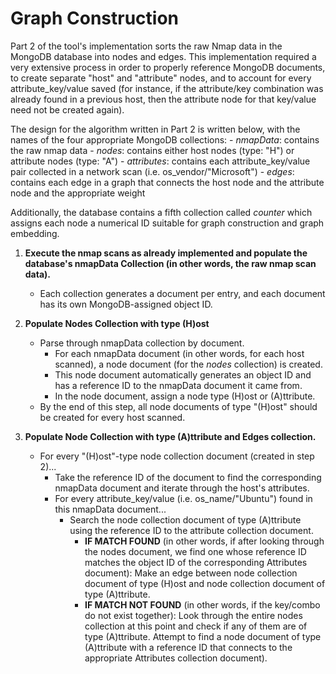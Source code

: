 # Graph Construction

Part 2 of the tool's implementation sorts the raw Nmap data in the MongoDB database into nodes and edges. This implementation required a very extensive process in order to properly reference MongoDB documents, to create separate "host" and "attribute" nodes, and to account for every attribute_key/value saved (for instance, if the attribute/key combination was already found in a previous host, then the attribute node for that key/value need not be created again).

The design for the algorithm written in Part 2 is written below, with the names of the four appropriate MongoDB collections:
    - *nmapData*: contains the raw nmap data
    - *nodes*: contains either host nodes (type: "H") or attribute nodes (type: "A")
    - *attributes*: contains each attribute_key/value pair collected in a network scan (i.e. os_vendor/"Microsoft")
    - *edges*: contains each edge in a graph that connects the host node and the attribute node and the appropriate weight

Additionally, the database contains a fifth collection called *counter* which assigns each node a numerical ID suitable for graph construction and graph embedding.

1. **Execute the nmap scans as already implemented and populate the database's nmapData Collection (in other words, the raw nmap scan data).**
    - Each collection generates a document per entry, and each document has its own MongoDB-assigned object ID.

2. **Populate Nodes Collection with type (H)ost**
    - Parse through nmapData collection by document.
        - For each nmapData document (in other words, for each host scanned), a node document (for the *nodes* collection) is created.
        - This node document automatically generates an object ID and has a reference ID to the nmapData document it came from.
        - In the node document, assign a node type (H)ost or (A)ttribute.
    - By the end of this step, all node documents of type "(H)ost" should be created for every host scanned.

3. **Populate Node Collection with type (A)ttribute and Edges collection.**
    - For every "(H)ost"-type node collection document (created in step 2)...
        - Take the reference ID of the document to find the corresponding nmapData document and iterate through the host's attributes.
        - For every attribute_key/value (i.e. os_name/"Ubuntu") found in this nmapData document...
            - Search the node collection document of type (A)ttribute using the reference ID to the attribute collection document.
                - **IF MATCH FOUND** (in other words, if after looking through the nodes document, we find one whose reference ID                           matches the object ID of the corresponding Attributes document): Make an edge between node collection document of                       type (H)ost and node collection document of type (A)ttribute.
                - **IF MATCH NOT FOUND** (in other words, if the key/combo do not exist together): Look through the entire nodes                           collection at this point and check if any of them are of type (A)ttribute. Attempt to find a node document of type                     (A)ttribute with a reference ID that connects to the appropriate Attributes collection document).
                
